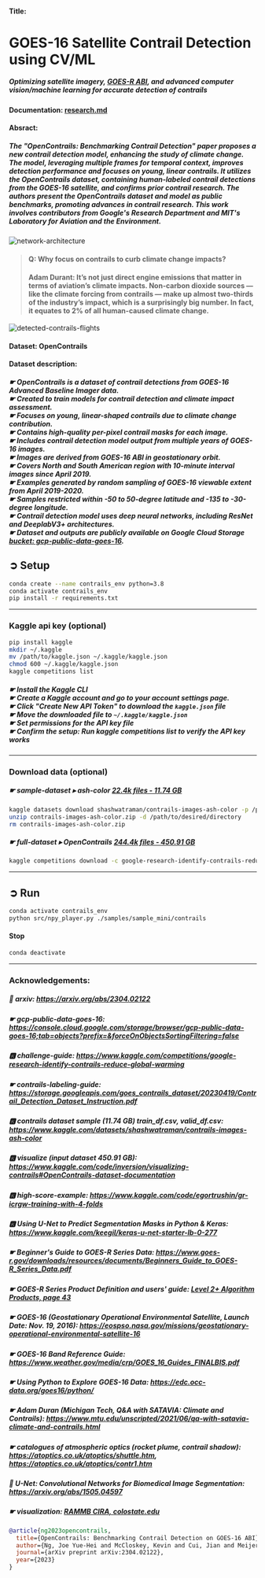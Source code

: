 #### Title:
# GOES-16 Satellite Contrail Detection using CV/ML

##### Optimizing satellite imagery, [GOES-R ABI](https://www.star.nesdis.noaa.gov/goes/index.php), and advanced computer vision/machine learning for accurate detection of contrails

#### Documentation: [research.md](documentation/RESEARCH.md)

#### Absract:
##### The "OpenContrails: Benchmarking Contrail Detection" paper proposes a new contrail detection model, enhancing the study of climate change. The model, leveraging multiple frames for temporal context, improves detection performance and focuses on young, linear contrails. It utilizes the OpenContrails dataset, containing human-labeled contrail detections from the GOES-16 satellite, and confirms prior contrail research. The authors present the OpenContrails dataset and model as public benchmarks, promoting advances in contrail research. This work involves contributors from Google's Research Department and MIT's Laboratory for Aviation and the Environment.

![network-architecture](documentation/images/network-architecture.png)

> #### Q: Why focus on contrails to curb climate change impacts?
> #### Adam Durant: It’s not just direct engine emissions that matter in terms of aviation’s climate impacts. Non-carbon dioxide sources — like the climate forcing from contrails — make up almost two-thirds of the industry’s impact, which is a surprisingly big number. In fact, it equates to 2% of all human-caused climate change.
![detected-contrails-flights](documentation/images/detected-contrails-flights.png)

#### Dataset: OpenContrails

#### Dataset description:
##### ☛ OpenContrails is a dataset of contrail detections from GOES-16 Advanced Baseline Imager data. <br> ☛ Created to train models for contrail detection and climate impact assessment. <br> ☛ Focuses on young, linear-shaped contrails due to climate change contribution. <br> ☛ Contains high-quality per-pixel contrail masks for each image. <br> ☛ Includes contrail detection model output from multiple years of GOES-16 images. <br> ☛ Images are derived from GOES-16 ABI in geostationary orbit. <br> ☛ Covers North and South American region with 10-minute interval images since April 2019. <br> ☛ Examples generated by random sampling of GOES-16 viewable extent from April 2019-2020. <br> ☛ Samples restricted within -50 to 50-degree latitude and -135 to -30-degree longitude. <br> ☛ Contrail detection model uses deep neural networks, including ResNet and DeeplabV3+ architectures. <br> ☛ Dataset and outputs are publicly available on Google Cloud Storage [bucket: gcp-public-data-goes-16](https://console.cloud.google.com/storage/browser/gcp-public-data-goes-16;tab=objects?prefix=&forceOnObjectsSortingFiltering=false).

## ➲ Setup
```bash
conda create --name contrails_env python=3.8
conda activate contrails_env
pip install -r requirements.txt
```
---
### Kaggle api key (optional)
```bash
pip install kaggle
mkdir ~/.kaggle
mv /path/to/kaggle.json ~/.kaggle/kaggle.json
chmod 600 ~/.kaggle/kaggle.json
kaggle competitions list
```
##### ☛ Install the Kaggle CLI <br> ☛ Create a Kaggle account and go to your account settings page. <br> ☛ Click "Create New API Token" to download the `kaggle.json` file  <br> ☛  Move the downloaded file to `~/.kaggle/kaggle.json` <br> ☛ Set permissions for the API key file <br> ☛ Confirm the setup: Run kaggle competitions list to verify the API key works
---
### Download data (optional)
##### ☛ sample-dataset ▸ ash-color [22.4k files - 11.74 GB](https://www.kaggle.com/shashwatraman/contrails-images-ash-color)
```bash 
kaggle datasets download shashwatraman/contrails-images-ash-color -p /path/to/desired/directory
unzip contrails-images-ash-color.zip -d /path/to/desired/directory
rm contrails-images-ash-color.zip
```
##### ☛ full-dataset  ▸  OpenContrails [244.4k files - 450.91 GB](https://arxiv.org/pdf/2304.02122.pdf)

```bash
kaggle competitions download -c google-research-identify-contrails-reduce-global-warming
```
---

## ➲ Run
```bash
conda activate contrails_env
python src/npy_player.py ./samples/sample_mini/contrails
```
#### Stop
```bash
conda deactivate
```
---
### Acknowledgements:

##### 📓 arxiv: https://arxiv.org/abs/2304.02122
##### ☛ gcp-public-data-goes-16: https://console.cloud.google.com/storage/browser/gcp-public-data-goes-16;tab=objects?prefix=&forceOnObjectsSortingFiltering=false
##### 🅺 challenge-guide: https://www.kaggle.com/competitions/google-research-identify-contrails-reduce-global-warming
##### ☛ contrails-labeling-guide: https://storage.googleapis.com/goes_contrails_dataset/20230419/Contrail_Detection_Dataset_Instruction.pdf
##### 🅺 contrails dataset sample (11.74 GB) train_df.csv, valid_df.csv: https://www.kaggle.com/datasets/shashwatraman/contrails-images-ash-color
##### 🅺 visualize (input dataset 450.91 GB): https://www.kaggle.com/code/inversion/visualizing-contrails#OpenContrails-dataset-documentation
##### 🅺 high-score-example: https://www.kaggle.com/code/egortrushin/gr-icrgw-training-with-4-folds
##### 🅺 Using U-Net to Predict Segmentation Masks in Python & Keras: https://www.kaggle.com/keegil/keras-u-net-starter-lb-0-277
##### ☛ Beginner's Guide to GOES-R Series Data: https://www.goes-r.gov/downloads/resources/documents/Beginners_Guide_to_GOES-R_Series_Data.pdf
##### ☛ GOES-R Series Product Definition and users' guide: [Level 2+ Algorithm Products, page 43](https://www.goes-r.gov/products/docs/PUG-L2+-vol5.pdf)
##### ☛ GOES-16 (Geostationary Operational Environmental Satellite, Launch Date: Nov. 19, 2016): https://eospso.nasa.gov/missions/geostationary-operational-environmental-satellite-16
##### ☛ GOES-16 Band Reference Guide: https://www.weather.gov/media/crp/GOES_16_Guides_FINALBIS.pdf
##### ☛ Using Python to Explore GOES-16 Data: https://edc.occ-data.org/goes16/python/
##### ☛ Adam Duran (Michigan Tech, Q&A with SATAVIA: Climate and Contrails): https://www.mtu.edu/unscripted/2021/06/qa-with-satavia-climate-and-contrails.html
##### ☛ catalogues of atmospheric optics (rocket plume, contrail shadow): https://atoptics.co.uk/atoptics/shuttle.htm, https://atoptics.co.uk/atoptics/contr1.htm
##### 📓  U-Net: Convolutional Networks for Biomedical Image Segmentation: https://arxiv.org/abs/1505.04597
##### ☛ visualization: [RAMMB CIRA, colostate.edu](https://rammb-slider.cira.colostate.edu/?sat=goes-18&sec=full_disk&x=12480&y=9274.5&z=0&angle=0&im=12&ts=1&st=0&et=0&speed=130&motion=loop&maps%5Bborders%5D=white&p%5B0%5D=geocolor&opacity%5B0%5D=1&pause=0&slider=-1&hide_controls=0&mouse_draw=0&follow_feature=0&follow_hide=0&s=rammb-slider&draw_color=FFD700&draw_width=6)

```bibtex
@article{ng2023opencontrails,
  title={OpenContrails: Benchmarking Contrail Detection on GOES-16 ABI},
  author={Ng, Joe Yue-Hei and McCloskey, Kevin and Cui, Jian and Meijer, Vincent and Brand, Erica and Sarna, Aaron and Goyal, Nita and Van Arsdale, Christopher and Geraedts, Scott},
  journal={arXiv preprint arXiv:2304.02122},
  year={2023}
}
```